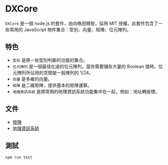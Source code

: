 # DXCore

`DXCore` 是一個 node.js 的套件，由向皓田開發，採用 MIT 授權。此套件包含了一些常用的 JavaScript 物件集合：型別、向量、矩陣、位元陣列。

## 特色

* `型別` 是將一些型別判斷的功能的集合。
* `位元陣列` 是一個最佳化過的位元陣列，當你需要儲存大量的 Boolean 值時，位元陣列所佔用的空間是一般陣列的 1/24。
* `向量` 是多維的向量。
* `矩陣` 是二維矩陣，提供基本的矩陣運算。
* `地理資訊系統` 是將常用的地理資訊系統功能集中在一起，例如：地址轉座標。

## 文件

* [矩陣](docs/矩陣.md)
* [地理資訊系統](docs/地理資訊系統.md)

## 測試
```bash
npm run test
```
